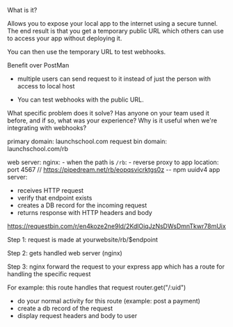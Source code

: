 

What is it? 

Allows you to expose your local app to the internet using a secure tunnel. The end result is that you get a temporary public URL which others can use to access your app without deploying it.

You can then use the temporary URL to test webhooks. 



Benefit over PostMan
- multiple users can send request to it instead of just the person with access to local host

- You can test webhooks with the public URL. 




What specific problem does it solve?  Has anyone on your team used it before, and if so, what was your experience? 
Why is it useful when we're integrating with webhooks?



primary domain: launchschool.com
request bin domain: launchschool.com/rb

web server:
  nginx:
    - when the path is `/rb`:
      - reverse proxy to app location: port 4567
      // https://pipedream.net/rb/eopqsvicrktgs0z -- npm uuidv4
      app server:
  - receives HTTP request
  - verify that endpoint exists
  - creates a DB record for the incoming request
  - returns response with HTTP headers and body

https://requestbin.com/r/en4koze2ne9ld/2KdlOiqJzNsDWsDmnTkwr78mUix



Step 1: request is made at yourwebsite/rb/$endpoint

Step 2: gets handled web server (nginx)

Step 3: nginx forward the request to your express app which has a route for handling the specific request

For example: this route handles that request
router.get("/:uid")
  - do your normal activity for this route (example: post a payment)
  - create a db record of the request
  - display request headers and body to user


